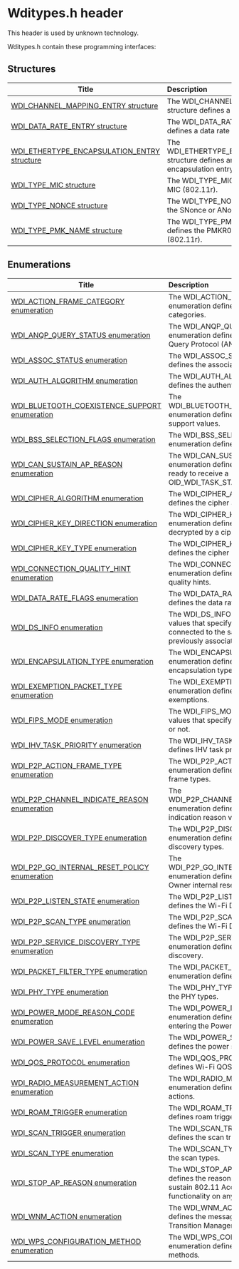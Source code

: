 # Wditypes.h header


This header is used by unknown technology.

Wditypes.h contain these programming interfaces:


## Structures

| Title   | Description   |
| ---- |:---- |
| [WDI_CHANNEL_MAPPING_ENTRY structure](ns-wditypes--wdi-channel-mapping-entry.md) | The WDI_CHANNEL_MAPPING_ENTRY structure defines a channel mapping entry. |
| [WDI_DATA_RATE_ENTRY structure](ns-wditypes--wdi-data-rate-entry.md) | The WDI_DATA_RATE_ENTRY structure defines a data rate entry. |
| [WDI_ETHERTYPE_ENCAPSULATION_ENTRY structure](ns-wditypes--wdi-ethertype-encapsulation-entry.md) | The WDI_ETHERTYPE_ENCAPSULATION_ENTRY structure defines an EtherType encapsulation entry. |
| [WDI_TYPE_MIC structure](ns-wditypes--wdi-type-mic.md) | The WDI_TYPE_MIC structure defines the MIC (802.11r). |
| [WDI_TYPE_NONCE structure](ns-wditypes--wdi-type-nonce.md) | The WDI_TYPE_NONCE structure defines the SNonce or ANonce (802.11r). |
| [WDI_TYPE_PMK_NAME structure](ns-wditypes--wdi-type-pmk-name.md) | The WDI_TYPE_PMK_NAME structure defines the PMKR0Name or PMKR1Name (802.11r). |

## Enumerations

| Title   | Description   |
| ---- |:---- |
| [WDI_ACTION_FRAME_CATEGORY enumeration](ne-wditypes--wdi-action-frame-category.md) | The WDI_ACTION_FRAME_CATEGORY enumeration defines the action frame categories. |
| [WDI_ANQP_QUERY_STATUS enumeration](ne-wditypes--wdi-anqp-query-status.md) | The WDI_ANQP_QUERY_STATUS enumeration defines the Access Network Query Protocol (ANQP) query status values. |
| [WDI_ASSOC_STATUS enumeration](ne-wditypes--wdi-assoc-status.md) | The WDI_ASSOC_STATUS enumeration defines the association status values. |
| [WDI_AUTH_ALGORITHM enumeration](ne-wditypes--wdi-auth-algorithm.md) | The WDI_AUTH_ALGORITHM enumeration defines the authentication algorithm values. |
| [WDI_BLUETOOTH_COEXISTENCE_SUPPORT enumeration](ne-wditypes--wdi-bluetooth-coexistence-support.md) | The WDI_BLUETOOTH_COEXISTENCE_SUPPORT enumeration defines Bluetooth coexistence support values. |
| [WDI_BSS_SELECTION_FLAGS enumeration](ne-wditypes--wdi-bss-selection-flags.md) | The WDI_BSS_SELECTION_FLAGS enumeration defines flags for BSS selection. |
| [WDI_CAN_SUSTAIN_AP_REASON enumeration](ne-wditypes--wdi-can-sustain-ap-reason.md) | The WDI_CAN_SUSTAIN_AP_REASON enumeration defines the reasons the port is ready to receive a OID_WDI_TASK_START_AP request. |
| [WDI_CIPHER_ALGORITHM enumeration](ne-wditypes--wdi-cipher-algorithm.md) | The WDI_CIPHER_ALGORITHM enumeration defines the cipher algorithm values. |
| [WDI_CIPHER_KEY_DIRECTION enumeration](ne-wditypes--wdi-cipher-key-direction.md) | The WDI_CIPHER_KEY_DIRECTION enumeration defines the traffic directions decrypted by a cipher key. |
| [WDI_CIPHER_KEY_TYPE enumeration](ne-wditypes--wdi-cipher-key-type.md) | The WDI_CIPHER_KEY_TYPE enumeration defines the cipher key types. |
| [WDI_CONNECTION_QUALITY_HINT enumeration](ne-wditypes--wdi-connection-quality-hint.md) | The WDI_CONNECTION_QUALITY_HINT enumeration defines the Wi-Fi connection quality hints. |
| [WDI_DATA_RATE_FLAGS enumeration](ne-wditypes--wdi-data-rate-flags.md) | The WDI_DATA_RATE_FLAGS enumeration defines the data rate flags. |
| [WDI_DS_INFO enumeration](ne-wditypes--wdi-ds-info.md) | The WDI_DS_INFO enumeration defines values that specify whether the port is connected to the same DS that it was previously associated to. |
| [WDI_ENCAPSULATION_TYPE enumeration](ne-wditypes--wdi-encapsulation-type.md) | The WDI_ENCAPSULATION_TYPE enumeration defines the Wi-Fi encapsulation types. |
| [WDI_EXEMPTION_PACKET_TYPE enumeration](ne-wditypes--wdi-exemption-packet-type.md) | The WDI_EXEMPTION_PACKET_TYPE enumeration defines the types of packet exemptions. |
| [WDI_FIPS_MODE enumeration](ne-wditypes--wdi-fips-mode.md) | The WDI_FIPS_MODE enumeration defines values that specify if FIPS mode is enabled or not. |
| [WDI_IHV_TASK_PRIORITY enumeration](ne-wditypes--wdi-ihv-task-priority.md) | The WDI_IHV_TASK_PRIORITY enumeration defines IHV task priorities. |
| [WDI_P2P_ACTION_FRAME_TYPE enumeration](ne-wditypes--wdi-p2p-action-frame-type.md) | The WDI_P2P_ACTION_FRAME_TYPE enumeration defines the Wi-Fi Direct action frame types. |
| [WDI_P2P_CHANNEL_INDICATE_REASON enumeration](ne-wditypes--wdi-p2p-channel-indicate-reason.md) | The WDI_P2P_CHANNEL_INDICATE_REASON enumeration defines Wi-Fi Direct channel indication reason values. |
| [WDI_P2P_DISCOVER_TYPE enumeration](ne-wditypes--wdi-p2p-discover-type.md) | The WDI_P2P_DISCOVER_TYPE enumeration defines the Wi-Fi Direct discovery types. |
| [WDI_P2P_GO_INTERNAL_RESET_POLICY enumeration](ne-wditypes--wdi-p2p-go-internal-reset-policy.md) | The WDI_P2P_GO_INTERNAL_RESET_POLICY enumeration defines the Wi-Fi Direct Group Owner internal reset policies. |
| [WDI_P2P_LISTEN_STATE enumeration](ne-wditypes--wdi-p2p-listen-state.md) | The WDI_P2P_LISTEN_STATE enumeration defines the Wi-Fi Direct listen states. |
| [WDI_P2P_SCAN_TYPE enumeration](ne-wditypes--wdi-p2p-scan-type.md) | The WDI_P2P_SCAN_TYPE enumeration defines the Wi-Fi Direct scan types. |
| [WDI_P2P_SERVICE_DISCOVERY_TYPE enumeration](ne-wditypes--wdi-p2p-service-discovery-type.md) | The WDI_P2P_SERVICE_DISCOVERY_TYPE enumeration defines the types of service discovery. |
| [WDI_PACKET_FILTER_TYPE enumeration](ne-wditypes--wdi-packet-filter-type.md) | The WDI_PACKET_FILTER_TYPE enumeration defines the packet filter types. |
| [WDI_PHY_TYPE enumeration](ne-wditypes--wdi-phy-type.md) | The WDI_PHY_TYPE enumeration defines the PHY types. |
| [WDI_POWER_MODE_REASON_CODE enumeration](ne-wditypes--wdi-power-mode-reason-code.md) | The WDI_POWER_MODE_REASON_CODE enumeration defines the reasons for entering the Power Save state. |
| [WDI_POWER_SAVE_LEVEL enumeration](ne-wditypes--wdi-power-save-level.md) | The WDI_POWER_SAVE_LEVEL enumeration defines the power save levels. |
| [WDI_QOS_PROTOCOL enumeration](ne-wditypes--wdi-qos-protocol.md) | The WDI_QOS_PROTOCOL enumeration defines Wi-Fi QOS protocols. |
| [WDI_RADIO_MEASUREMENT_ACTION enumeration](ne-wditypes--wdi-radio-measurement-action.md) | The WDI_RADIO_MEASUREMENT_ACTION enumeration defines the radio measurement actions. |
| [WDI_ROAM_TRIGGER enumeration](ne-wditypes--wdi-roam-trigger.md) | The WDI_ROAM_TRIGGER enumeration defines roam triggers. |
| [WDI_SCAN_TRIGGER enumeration](ne-wditypes--wdi-scan-trigger.md) | The WDI_SCAN_TRIGGER enumeration defines the scan trigger values. |
| [WDI_SCAN_TYPE enumeration](ne-wditypes--wdi-scan-type.md) | The WDI_SCAN_TYPE enumeration defines the scan types. |
| [WDI_STOP_AP_REASON enumeration](ne-wditypes--wdi-stop-ap-reason.md) | The WDI_STOP_AP_REASON enumeration defines the reasons an adapter cannot sustain 802.11 Access Point (AP) functionality on any of the PHYs. |
| [WDI_WNM_ACTION enumeration](ne-wditypes--wdi-wnm-action.md) | The WDI_WNM_ACTION enumeration defines the message type for 802.11v BSS Transition Management action frames. |
| [WDI_WPS_CONFIGURATION_METHOD enumeration](ne-wditypes--wdi-wps-configuration-method.md) | The WDI_WPS_CONFIGURATION_METHOD enumeration defines WPS configuration methods. |

